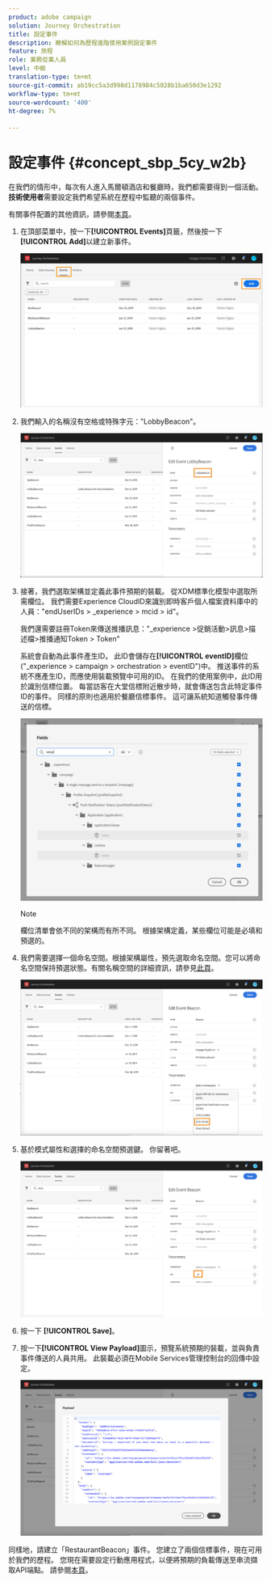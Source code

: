 ```yaml
---
product: adobe campaign
solution: Journey Orchestration
title: 設定事件
description: 瞭解如何為歷程進階使用案例設定事件
feature: 旅程
role: 業務從業人員
level: 中級
translation-type: tm+mt
source-git-commit: ab19cc5a3d998d1178984c5028b1ba650d3e1292
workflow-type: tm+mt
source-wordcount: '400'
ht-degree: 7%

---
```



# 設定事件 {#concept_sbp_5cy_w2b}

在我們的情形中，每次有人進入馬爾頓酒店和餐廳時，我們都需要得到一個活動。 **技術使用者**&#x200B;需要設定我們希望系統在歷程中監聽的兩個事件。

有關事件配置的其他資訊，請參閱[本頁](../event/about-events.md)。

1. 在頂部菜單中，按一下&#x200B;**[!UICONTROL Events]**&#x200B;頁籤，然後按一下&#x200B;**[!UICONTROL Add]**&#x200B;以建立新事件。

   ![](../assets/journeyuc1_1.png)

1. 我們輸入的名稱沒有空格或特殊字元：&quot;LobbyBeacon&quot;。

   ![](../assets/journeyuc2_1.png)

1. 接著，我們選取架構並定義此事件預期的裝載。 從XDM標準化模型中選取所需欄位。 我們需要Experience CloudID來識別即時客戶個人檔案資料庫中的人員：&quot;endUserIDs > _experience > mcid > id&quot;。

   我們還需要註冊Token來傳送推播訊息：&quot;_experience >促銷活動>訊息>描述檔>推播通知Token > Token&quot;

   系統會自動為此事件產生ID。 此ID會儲存在&#x200B;**[!UICONTROL eventID]**&#x200B;欄位(&quot;_experience > campaign > orchestration > eventID&quot;)中。 推送事件的系統不應產生ID，而應使用裝載預覽中可用的ID。 在我們的使用案例中，此ID用於識別信標位置。 每當訪客在大堂信標附近散步時，就會傳送包含此特定事件ID的事件。 同樣的原則也適用於餐廳信標事件。 這可讓系統知道觸發事件傳送的信標。

   ![](../assets/journeyuc2_2.png)

   >[!NOTE]
   >
   >欄位清單會依不同的架構而有所不同。 根據架構定義，某些欄位可能是必填和預選的。

1. 我們需要選擇一個命名空間。根據架構屬性，預先選取命名空間。您可以將命名空間保持預選狀態。有關名稱空間的詳細資訊，請參見[此頁](../event/selecting-the-namespace.md)。

   ![](../assets/journeyuc2_4.png)

1. 基於模式屬性和選擇的命名空間預選鍵。 你留著吧。

   ![](../assets/journeyuc2_4bis.png)

1. 按一下 **[!UICONTROL Save]**。

1. 按一下&#x200B;**[!UICONTROL View Payload]**&#x200B;圖示，預覽系統預期的裝載，並與負責事件傳送的人員共用。  此裝載必須在Mobile Services管理控制台的回傳中設定。

   ![](../assets/journeyuc2_5.png)

同樣地，請建立「RestaurantBeacon」事件。 您建立了兩個信標事件，現在可用於我們的歷程。 您現在需要設定行動應用程式，以便將預期的負載傳送至串流擷取API端點。 請參閱[本頁](../event/additional-steps-to-send-events-to-journey-orchestration.md)。
